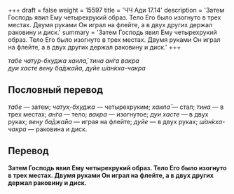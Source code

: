 +++
draft = false
weight = 15597
title = 'ЧЧ Ади 17.14'
description = 'Затем Господь явил Ему четырехрукий образ. Тело Его было изогнуто в трех местах. Двумя руками Он играл на флейте, а в двух других держал раковину и диск.'
summary = 'Затем Господь явил Ему четырехрукий образ. Тело Его было изогнуто в трех местах. Двумя руками Он играл на флейте, а в двух других держал раковину и диск.'
+++

_табе чатур-бхуджа хаила̄, тина ан̇га вакра  
дуи хасте вен̣у ба̄джа̄йа, дуйе ш́ан̇кха-чакра_

## Пословный перевод

_табе_ — затем; _чатух̣_\-_бхуджа_ — четырехруким; _хаила̄_ — стал; _тина_ — в трех местах; _ан̇га_ — тело; _вакра_ — изогнутое; _дуи_ _хасте_ — в двух руках; _вен̣у_ _ба̄джа̄йа_ — играя на флейте; _дуйе_ — в двух руках; _ш́ан̇кха_\-_чакра_ — раковина и диск.

## Перевод

**Затем Господь явил Ему четырехрукий образ. Тело Его было изогнуто в трех местах. Двумя руками Он играл на флейте, а в двух других держал раковину и диск.**
